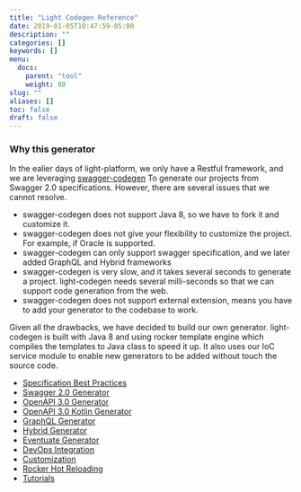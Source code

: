 ```yaml
---
title: "Light Codegen Reference"
date: 2019-01-05T10:47:59-05:00
description: ""
categories: []
keywords: []
menu:
  docs:
    parent: "tool"
    weight: 80
slug: ""
aliases: []
toc: false
draft: false
---
```


### Why this generator

In the ealier days of light-platform, we only have a Restful framework, and we are leveraging [swagger-codegen][] To generate our projects from Swagger 2.0 specifications. However, there are several issues that we cannot resolve. 

- swagger-codegen does not support Java 8, so we have to fork it and customize it.
- swagger-codegen does not give your flexibility to customize the project. For example, if Oracle is supported.
- swagger-codegen can only support swagger specification, and we later added GraphQL and Hybrid frameworks
- swagger-codegen is very slow, and it takes several seconds to generate a project. light-codegen needs several milli-seconds so that we can support code generation from the web.
- swagger-codegen does not support external extension, means you have to add your generator to the codebase to work. 
 
Given all the drawbacks, we have decided to build our own generator. light-codegen is built with Java 8 and using rocker template engine which compiles the templates to Java class to speed it up. It also uses our IoC service module to enable new generators to be added without touch the source code. 

- [Specification Best Practices](/references/light-codegen/best-practice/)
- [Swagger 2.0 Generator](/references/light-codegen/swagger-generator/)
- [OpenAPI 3.0 Generator](/references/light-codegen/openapi-generator/)
- [OpenAPI 3.0 Kotlin Generator](/references/light-codegen/openapi-kotlin-generator/)
- [GraphQL Generator](/references/light-codegen/graphql-generator/)
- [Hybrid Generator](/references/light-codegen/hybrid-generator/)
- [Eventuate Generator](/references/light-codegen/eventuate-generator/)
- [DevOps Integration](/references/light-codegen/integration/)
- [Customization](/references/light-codegen/customization/)
- [Rocker Hot Reloading](references/light-codegen/rocker-hot-reloading.md)
- [Tutorials](/tutorial/generator/)


[swagger-codegen]: https://github.com/swagger-api/swagger-codegen
